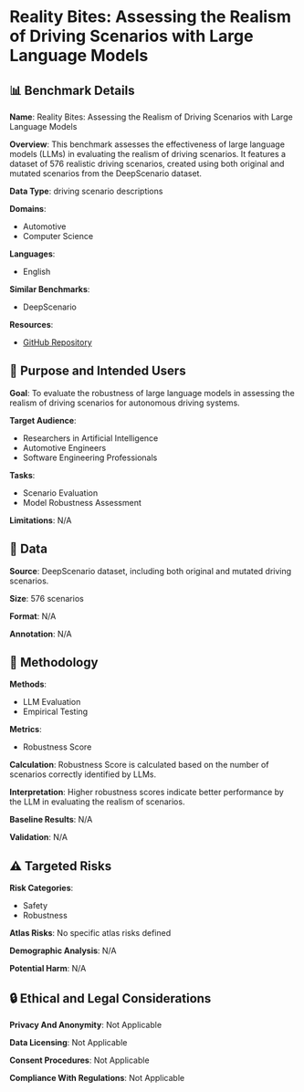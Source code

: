 # Reality Bites: Assessing the Realism of Driving Scenarios with Large Language Models

## 📊 Benchmark Details

**Name**: Reality Bites: Assessing the Realism of Driving Scenarios with Large Language Models

**Overview**: This benchmark assesses the effectiveness of large language models (LLMs) in evaluating the realism of driving scenarios. It features a dataset of 576 realistic driving scenarios, created using both original and mutated scenarios from the DeepScenario dataset.

**Data Type**: driving scenario descriptions

**Domains**:
- Automotive
- Computer Science

**Languages**:
- English

**Similar Benchmarks**:
- DeepScenario

**Resources**:
- [GitHub Repository](https://github.com/Simula-COMPLEX/RealityBites)

## 🎯 Purpose and Intended Users

**Goal**: To evaluate the robustness of large language models in assessing the realism of driving scenarios for autonomous driving systems.

**Target Audience**:
- Researchers in Artificial Intelligence
- Automotive Engineers
- Software Engineering Professionals

**Tasks**:
- Scenario Evaluation
- Model Robustness Assessment

**Limitations**: N/A

## 💾 Data

**Source**: DeepScenario dataset, including both original and mutated driving scenarios.

**Size**: 576 scenarios

**Format**: N/A

**Annotation**: N/A

## 🔬 Methodology

**Methods**:
- LLM Evaluation
- Empirical Testing

**Metrics**:
- Robustness Score

**Calculation**: Robustness Score is calculated based on the number of scenarios correctly identified by LLMs.

**Interpretation**: Higher robustness scores indicate better performance by the LLM in evaluating the realism of scenarios.

**Baseline Results**: N/A

**Validation**: N/A

## ⚠️ Targeted Risks

**Risk Categories**:
- Safety
- Robustness

**Atlas Risks**:
No specific atlas risks defined

**Demographic Analysis**: N/A

**Potential Harm**: N/A

## 🔒 Ethical and Legal Considerations

**Privacy And Anonymity**: Not Applicable

**Data Licensing**: Not Applicable

**Consent Procedures**: Not Applicable

**Compliance With Regulations**: Not Applicable
